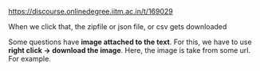 https://discourse.onlinedegree.iitm.ac.in/t/169029

When we click that, the zipfile or json file, or csv gets downloaded</p>
<p>Some questions have <strong>image attached to the text</strong>. For this, we have to use <strong>right click → download the image</strong>. Here, the image is take from some url. For example.